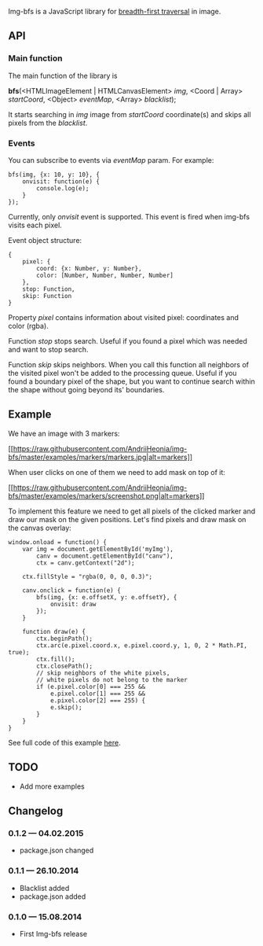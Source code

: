 Img-bfs is a JavaScript library for <a href="http://en.wikipedia.org/wiki/Breadth-first_search" target="_blank">breadth-first traversal</a> in image.

## API

### Main function

The main function of the library is 

<b>bfs</b>(&lt;HTMLImageElement | HTMLCanvasElement&gt; <i>img</i>, &lt;Coord | Array&gt; <i>startCoord</i>, &lt;Object&gt; <i>eventMap</i>, &lt;Array&gt; <i>blacklist</i>);

It starts searching in <i>img</i> image from <i>startCoord</i> coordinate(s) and skips all pixels from the <i>blacklist</i>.

### Events

You can subscribe to events via <i>eventMap</i> param. For example:

    bfs(img, {x: 10, y: 10}, {
        onvisit: function(e) {
            console.log(e);
        }
    });

Currently, only <i>onvisit</i> event is supported. This event is fired when img-bfs visits each pixel.

Event object structure:

    {
        pixel: {
            coord: {x: Number, y: Number},
            color: [Number, Number, Number, Number]
        },
        stop: Function,
        skip: Function
    }

Property <i>pixel</i> contains information about visited pixel: coordinates and color (rgba).

Function <i>stop</i> stops search. Useful if you found a pixel which was needed and want to stop search.

Function <i>skip</i> skips neighbors. When you call this function all neighbors of the visited pixel won't be added to the processing queue. Useful if you found a boundary pixel of the shape, but you want to continue search within the shape without going beyond its' boundaries.

## Example

We have an image with 3 markers:

[[https://raw.githubusercontent.com/AndriiHeonia/img-bfs/master/examples/markers/markers.jpg|alt=markers]]

When user clicks on one of them we need to add mask on top of it:

[[https://raw.githubusercontent.com/AndriiHeonia/img-bfs/master/examples/markers/screenshot.png|alt=markers]]

To implement this feature we need to get all pixels of the clicked marker and draw our mask on the given positions. Let's find pixels and draw mask on the canvas overlay: 

    window.onload = function() {
        var img = document.getElementById('myImg'),
            canv = document.getElementById("canv"),
            ctx = canv.getContext("2d");
        
        ctx.fillStyle = "rgba(0, 0, 0, 0.3)";

        canv.onclick = function(e) {
            bfs(img, {x: e.offsetX, y: e.offsetY}, {
                onvisit: draw
            });
        }

        function draw(e) {
            ctx.beginPath();
            ctx.arc(e.pixel.coord.x, e.pixel.coord.y, 1, 0, 2 * Math.PI, true);
            ctx.fill();
            ctx.closePath();
            // skip neighbors of the white pixels,
            // white pixels do not belong to the marker
            if (e.pixel.color[0] === 255 && 
                e.pixel.color[1] === 255 && 
                e.pixel.color[2] === 255) {
                e.skip();
            }
        }
    }

See full code of this example <a href="https://github.com/AndriiHeonia/img-bfs/blob/master/examples/markers/index.html">here</a>.

## TODO
* Add more examples

## Changelog

### 0.1.2 &mdash; 04.02.2015

* package.json changed

### 0.1.1 &mdash; 26.10.2014

* Blacklist added
* package.json added

### 0.1.0 &mdash; 15.08.2014

* First Img-bfs release
